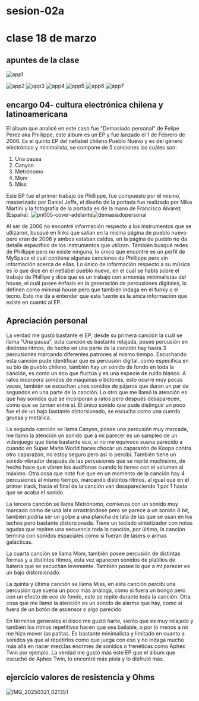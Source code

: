 # sesion-02a
# clase 18 de marzo
## apuntes de la clase
![app1](https://github.com/user-attachments/assets/698a5caa-8b37-427e-a215-4b5876c78de5)

![app2](https://github.com/user-attachments/assets/aa11e264-f6a6-4e87-9b27-921bda5d966f)
![app3](https://github.com/user-attachments/assets/cb5e4a08-cbdd-45f6-9cac-7cd70ed2c16c)
![app4](https://github.com/user-attachments/assets/bd9adfc4-21c2-442e-bbbe-b7f19996ff75)
![app5](https://github.com/user-attachments/assets/5d809e67-3119-4d2f-911f-fdb5a092cb8e)
![app6](https://github.com/user-attachments/assets/eaa0eb96-f09c-410d-b9ab-6ca2db12b6f5)
![app7](https://github.com/user-attachments/assets/bdb7ad55-6078-40a2-b841-b25b389d9d36)

## encargo 04- cultura electrónica chilena y latinoamericana

El álbum que analicé en este caso fue "Demasiado personal" de Felipe Pérez aka Phillippe, este álbum es un EP y fue lanzado el 1 de Febrero de 2006. Es el quinto EP del netlabel chileno Pueblo Nuevo y es del género electrónico y minimalista, se compone de 5 canciones las cuáles son:
1. Una pausa
2. Canyon
3. Metrónomo
4. Mom
5. Miss

Este EP fue el primer trabajo de Phillippe, fue compuesto por él mismo, masterizado por Daniel Jeffs, el diseño de la portada fue realizado por Mika Martini y la fotografía de la portada es de la mano de Francisco Álvarez (España).
![pn005-cover-adelante](https://github.com/user-attachments/assets/53dcf38e-b357-4274-9189-fe00e3311f8e)![demasiadopersonal](https://github.com/user-attachments/assets/a361df4e-90c2-4cb7-b131-e4edbdcc931b)

Al ser de 2006 no encontré información respecto a los instrumentos que se utlizaron, busqué en links que salían en la misma página de pueblo nuevo pero eran de 2006 y ambos estaban caídos, en la página de pueblo no da detalle específico de los instrumentos que utilizan. También busqué redes de Phillippe pero no existe ninguna, lo único que encontré es un perfil de MySpace el cuál contiene algunas canciones de Phillippe pero sin información acerca de ellas. Lo único de información respecto a su música es lo que dice en el netlabel pueblo nuevo, en el cuál se habla sobre el trabajo de Phillipe y dice que es un trabajo con armonías minimalistas del house, el cuál posee énfasis en la generación de percusiones digitales, lo definen como minimal house pero que también indaga en el funky o el tecno. Esto me da a entender que esta fuente es la única información que existe en cuanto al EP.

## Apreciación personal

La verdad me gustó bastante el EP, desde su primera canción la cuál se llama "Una pausa", esta canción es bastante relajada, posee percusión en distintos ritmos, de hecho en una parte de la canción hay hasta 3 percusiones marcando diferentes patrones al mismo tiempo. Escuchando esta canción pude identificar que es percusión digital, como especifica en su bio de pueblo chileno, también hay un sonido de fondo en toda la canción, es como un eco que fluctúa y es una especie de ruido blanco. 
A ratos incorpora sonidos de máquinas o botones, esto ocurre muy pocas veces, también se escuchan unos sonidos de pájaros que duran un par de segundos en una parte de la canción. Lo otro que me llamó la atención es que hay sonidos que se incorporan a ratos pero después desaparecen, como que se turnan entre sí. El único sonido que pude distinguir un poco fue el de un bajo bastante distorsionado, se escucha como una cuerda gruesa y metálica.

La segunda canción se llama Canyon, posee una percusión muy marcada, me llamó la atención un sonido que a mi parecer es un sampleo de un videojuego que tiene bastante eco, si no me equivoco suena parecido a cuando en Super Mario World haces chocar un caparazón de Koopa contra otro caparazón, no estoy seguro pero así lo percibí. También tiene un sonido vibrador después de las percusiones que se repite muchísimo, de hecho hace que vibren los audífonos cuando lo tienes con el volumen al máximo. Otra cosa que noté fue que en un momento de la canción hay 4 percusiones al mismo tiempo, marcando distintos ritmos, al igual que en el primer track, hacia el final de la canción van desapareciendo 1 por 1 hasta que se acaba el sonido.

La tercera canción se llama Metrónomo, comienza con un sonido muy marcado como de una lata arrastrándose pero se parece a un sonido 8 bit, también podría ser un golpe a una plancha de lata de las que se usan en los techos pero bastante distorsionada. Tiene un teclado sintetizador con notas agudas que repiten una secuencia toda la canción, por último, la canción termina con sonidos espaciales como si fueran de lásers o armas galácticas.

La cuarta canción se llama Mom, también posee percusión de distintas formas y a distintos ritmos, esta vez aparecen sonidos de platillos de batería que se escuchan levemente. También posee lo que a mi parecer es un bajo distorsionado.

La quinta y última canción se llama Miss, en esta canción percibí una percusión que suena un poco más análoga, como si fuera un bongó pero con un efecto de eco de fondo, este se repite durante toda la canción. Otra cosa que me llamó la atención es un sonido de alarma que hay, como si fuera de un botón de ascensor o algo parecido

En términos generales el disco me gustó harto, siento que es muy relajado y también los ritmos repetitivos hacen que sea bailable, o por lo menos a mi me hizo mover las patitas. Es bastante minimalista y limitado en cuanto a sonidos ya que al repetirlos como que juega con eso y no indaga mucho más allá en hacer mezclas enormes de sonidos o frenéticas como Aphex Twin por ejemplo. La verdad me gustó más este EP que el álbum que escuché de Aphex Twin, lo encontré más piola y lo disfruté más.

## ejercicio valores de resistencia y Ohms

![IMG_20250321_021351](https://github.com/user-attachments/assets/c3394e1c-9305-4e78-99cb-9e9e4ce852d0)

